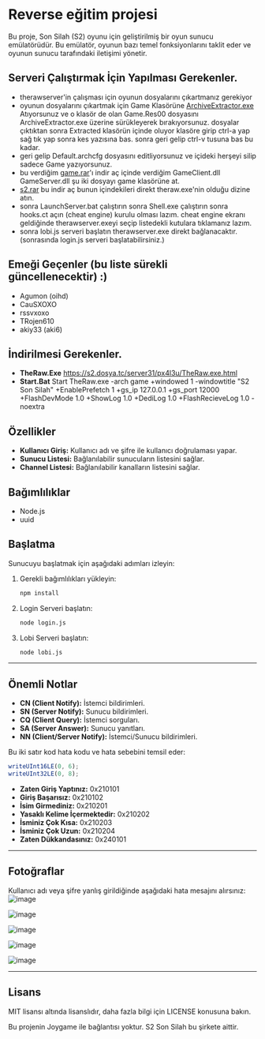 # Reverse eğitim projesi

Bu proje, Son Silah (S2) oyunu için geliştirilmiş bir oyun sunucu emülatörüdür. Bu emülatör, oyunun bazı temel fonksiyonlarını taklit eder ve oyunun sunucu tarafındaki iletişimi yönetir.

## Serveri Çalıştırmak İçin Yapılması Gerekenler.
- therawserver'in çalışması için oyunun dosyalarını çıkartmanız gerekiyor
- oyunun dosyalarını çıkartmak için Game Klasörüne [ArchiveExtractor.exe](https://s6.dosya.tc/server21/8ee83c/ArchiveExtractor.exe.html) Atıyorsunuz ve o klasör de olan Game.Res00 dosyasını ArchiveExtractor.exe üzerine sürükleyerek bırakıyorsunuz. dosyalar çıktıktan sonra Extracted klasörün içinde oluyor klasöre girip ctrl-a yap sağ tık yap sonra kes yazısına bas. sonra geri gelip ctrl-v tusuna bas bu kadar.
- geri gelip Default.archcfg dosyasını editliyorsunuz ve içideki herşeyi silip sadece Game yazıyorsunuz.
- bu verdiğim [game.rar](https://s6.dosya.tc/server21/eibrvk/Game.rar.html)'ı indir aç içinde verdiğim GameClient.dll GameServer.dll şu iki dosyayı game klasörüne at.
- [s2.rar](https://s2.dosya.tc/server31/ldi0p0/s2.rar.html) bu indir aç bunun içindekileri direkt theraw.exe'nin olduğu dizine atın.
- sonra LaunchServer.bat çalıştırın sonra Shell.exe çalıştırın sonra hooks.ct açın (cheat engine) kurulu olması lazım. cheat engine ekranı geldiğinde therawserver.exeyi seçip listedekli kutulara tıklamanız lazım.
- sonra lobi.js serveri başlatın therawserver.exe direkt bağlanacaktır. (sonrasında login.js serveri başlatabilirsiniz.)
## Emeği Geçenler (bu liste sürekli güncellenecektir) :)

- Agumon (oihd)
- CauSXOXO
- rssvxoxo
- TRojen610
- akiy33 (aki6)

## İndirilmesi Gerekenler.
- **TheRaw.Exe** https://s2.dosya.tc/server31/px4l3u/TheRaw.exe.html
- **Start.Bat** Start TheRaw.exe -arch game +windowed 1 -windowtitle "S2 Son Silah" +EnablePrefetch 1  +gs_ip 127.0.0.1 +gs_port 12000 +FlashDevMode 1.0 +ShowLog 1.0 +DediLog 1.0 +FlashRecieveLog 1.0 -noextra

## Özellikler

- **Kullanıcı Giriş:** Kullanıcı adı ve şifre ile kullanıcı doğrulaması yapar.
- **Sunucu Listesi:** Bağlanılabilir sunucuların listesini sağlar.
- **Channel Listesi:** Bağlanılabilir kanalların listesini sağlar.

## Bağımlılıklar

- Node.js
- uuid

## Başlatma

Sunucuyu başlatmak için aşağıdaki adımları izleyin:

1. Gerekli bağımlılıkları yükleyin:
    ```bash
    npm install
    ```

2. Login Serveri başlatın:
    ```bash
    node login.js
    ```
2. Lobi Serveri başlatın:
    ```bash
    node lobi.js
    ```
---

## Önemli Notlar

- **CN (Client Notify):** İstemci bildirimleri.
- **SN (Server Notify):** Sunucu bildirimleri.
- **CQ (Client Query):** İstemci sorguları.
- **SA (Server Answer):** Sunucu yanıtları.
- **NN (Client/Server Notify):** İstemci/Sunucu bildirimleri.

Bu iki satır kod hata kodu ve hata sebebini temsil eder:
```js
writeUInt16LE(0, 6);
writeUInt32LE(0, 8);
```
- **Zaten Giriş Yaptınız:** 0x210101
- **Giriş Başarısız:** 0x210102
- **İsim Girmediniz:** 0x210201
- **Yasaklı Kelime İçermektedir:** 0x210202
- **İsminiz Çok Kısa:** 0x210203
- **İsminiz Çok Uzun:** 0x210204
- **Zaten Dükkandasınız:** 0x240101
---

## Fotoğraflar
Kullanıcı adı veya şifre yanlış girildiğinde aşağıdaki hata mesajını alırsınız:
![image](https://github.com/user-attachments/assets/6a7d0399-903a-4a46-a351-87d4134ddadc)

![image](https://github.com/user-attachments/assets/e4b7d274-dc3c-429a-a6b3-06b3df667ef2)

![image](https://github.com/user-attachments/assets/6a4e9f86-e6bc-4f94-af8b-42c90f6eed13)

![image](https://github.com/user-attachments/assets/5b76a785-3397-40b6-871c-1a2cc440c285)

![image](https://github.com/user-attachments/assets/7ec26525-1155-4738-a346-80a96fb78ae1)



---
## Lisans

MIT lisansı altında lisanslıdır, daha fazla bilgi için LICENSE konusuna bakın.

Bu projenin Joygame ile bağlantısı yoktur. S2 Son Silah bu şirkete aittir.
